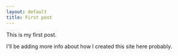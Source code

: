 ```yaml
---
layout: default
title: First post
---
```


This is my first post. 

I'll be adding more info about how I created this site here probably.